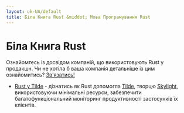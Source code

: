 ```yaml
---
layout: uk-UA/default
title: Біла Книга Rust &middot; Мова Програмування Rust
---
```


# Біла Книга Rust

Ознайомтесь із досвідом компаній, що використовують Rust у продакшн. Чи не хотіла б ваша
компанія детальніше із цим ознайомитись? [Зв'язатись!](mailto:community@rust-lang.org)

* [Rust у Tilde](/pdfs/Rust-Tilde-Whitepaper.pdf) - дізнатись як Rust допомогла
  [Tilde](http://www.tilde.io/), творцю [Skylight](https://www.skylight.io/), використовуючи
  мінімальні ресурси, забезпечити багатофункціональний моніторинг продуктивності 
  застосунків їх клієнтів.
